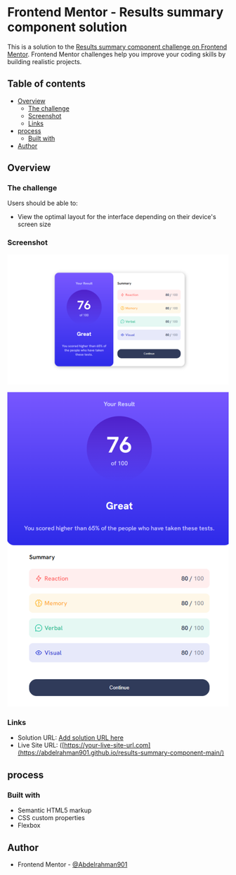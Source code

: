 # Frontend Mentor - Results summary component solution

This is a solution to the [Results summary component challenge on Frontend Mentor](https://www.frontendmentor.io/challenges/results-summary-component-CE_K6s0maV). Frontend Mentor challenges help you improve your coding skills by building realistic projects. 

## Table of contents

- [Overview](#overview)
  - [The challenge](#the-challenge)
  - [Screenshot](#screenshot)
  - [Links](#links)
- [process](#process)
  - [Built with](#built-with)
- [Author](#author)


## Overview

### The challenge

Users should be able to:

- View the optimal layout for the interface depending on their device's screen size

### Screenshot

![Desktop](./screenshots/SC-Desktop.png)


![Mobile](./screenshots/SC-Mobile.png)


### Links

- Solution URL: [Add solution URL here](https://your-solution-url.com)
- Live Site URL: ([https://your-live-site-url.com](https://abdelrahman901.github.io/results-summary-component-main/)

## process

### Built with

- Semantic HTML5 markup
- CSS custom properties
- Flexbox


## Author


- Frontend Mentor - [@Abdelrahman901](https://www.frontendmentor.io/profile/Abdelrahman901)
